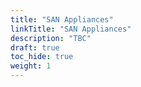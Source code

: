 ```yaml
---
title: "SAN Appliances"
linkTitle: "SAN Appliances"
description: "TBC"
draft: true
toc_hide: true
weight: 1
---
```

